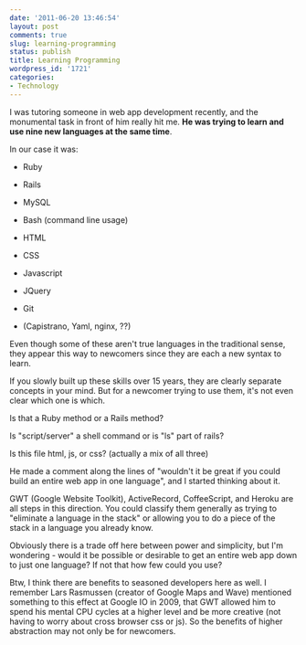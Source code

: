 ```yaml
---
date: '2011-06-20 13:46:54'
layout: post
comments: true
slug: learning-programming
status: publish
title: Learning Programming
wordpress_id: '1721'
categories:
- Technology
---
```


I was tutoring someone in web app development recently, and the monumental task in front of him really hit me. **He was trying to learn and use nine new languages at the same time**.

In our case it was:



	
  * Ruby

	
  * Rails

	
  * MySQL

	
  * Bash (command line usage)

	
  * HTML

	
  * CSS

	
  * Javascript

	
  * JQuery

	
  * Git

	
  * (Capistrano, Yaml, nginx, ??)


Even though some of these aren't true languages in the traditional sense, they appear this way to newcomers since they are each a new syntax to learn.

If you slowly built up these skills over 15 years, they are clearly separate concepts in your mind. But for a newcomer trying to use them, it's not even clear which one is which.

Is that a Ruby method or a Rails method?

Is "script/server" a shell command or is "ls" part of rails?

Is this file html, js, or css? (actually a mix of all three)

He made a comment along the lines of "wouldn't it be great if you could build an entire web app in one language", and I started thinking about it.

GWT (Google Website Toolkit), ActiveRecord, CoffeeScript, and Heroku are all steps in this direction. You could classify them generally as trying to "eliminate a language in the stack" or allowing you to do a piece of the stack in a language you already know.

Obviously there is a trade off here between power and simplicity, but I'm wondering - would it be possible or desirable to get an entire web app down to just one language? If not that how few could you use?

Btw, I think there are benefits to seasoned developers here as well. I remember Lars Rasmussen (creator of Google Maps and Wave) mentioned something to this effect at Google IO in 2009, that GWT allowed him to spend his mental CPU cycles at a higher level and be more creative (not having to worry about cross browser css or js). So the benefits of higher abstraction may not only be for newcomers.
